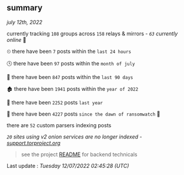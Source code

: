 
## summary
_july 12th, 2022_

currently tracking `108` groups across `158` relays & mirrors - _`63` currently online_ 📡

⏲ there have been `7` posts within the `last 24 hours`

🕓 there have been `97` posts within the `month of july`

📅 there have been `847` posts within the `last 90 days`

🏚 there have been `1941` posts within the `year of 2022`

🚀 there have been `2252` posts `last year`

🦕 there have been `4227` posts `since the dawn of ransomwatch` 🐣

there are `52` custom parsers indexing posts

_`20` sites using v2 onion services are no longer indexed - [support.torproject.org](https://support.torproject.org/onionservices/v2-deprecation/)_

> see the project [README](https://github.com/jmousqueton/ransomwatch#readme) for backend technicals



Last update : _Tuesday 12/07/2022 02:45:28 (UTC)_

